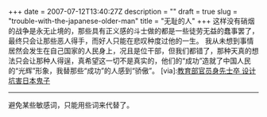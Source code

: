 +++
date = 2007-07-12T13:40:27Z
description = ""
draft = true
slug = "trouble-with-the-japanese-older-man"
title = "无耻的人"
+++
这样没有硝烟的战争是永无止境的，那些具有正义感的斗士做的都是一些徒劳无益的蠢事罢了，最终只会让那些恶人得手，而好人只能在悲叹种度过他的一生。
我从未想到事情居然会发生在自己国家的人民身上，况且是位干部，但我们都错了，那种天真的想法只会让那种人得逞，真希望这一切不是真实的，他们的“成功”造就了中国人民的“光辉”形象，我替那些“成功”的人感到“骄傲”。
[via]:<a href="http://www.bullog.cn/blogs/moogee/archives/79681.aspx">教育部官员身先士卒 设计坑害日本鬼子</a>

----------
避免某些敏感词，只能用些词来代替了。